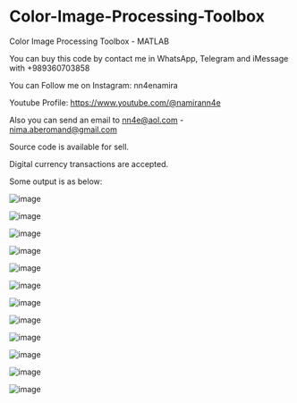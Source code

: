 # Color-Image-Processing-Toolbox
Color Image Processing Toolbox - MATLAB

You can buy this code by contact me in WhatsApp, Telegram and iMessage with +989360703858

You can Follow me on Instagram: nn4enamira

Youtube Profile: https://www.youtube.com/@namirann4e

Also you can send an email to nn4e@aol.com - nima.aberomand@gmail.com

Source code is available for sell.

Digital currency transactions are accepted.

Some output is as below:

![image](https://github.com/user-attachments/assets/1e6d5464-8261-4de2-b311-384f85b9e635)

![image](https://github.com/user-attachments/assets/287a8d58-4547-4550-bd39-3bfc72efaa35)

![image](https://github.com/user-attachments/assets/ad34c553-26d8-4ac8-adb4-bc33733e65e7)

![image](https://github.com/user-attachments/assets/77cee262-18e5-4eea-ad46-805868520174)

![image](https://github.com/user-attachments/assets/fbb60852-b1d5-4361-bc43-3b6b545c6dd8)

![image](https://github.com/user-attachments/assets/18c3fc67-8255-407d-bb24-f0e29f12c1b4)

![image](https://github.com/user-attachments/assets/bbad0a2f-3331-43eb-85af-7febe75aa2aa)

![image](https://github.com/user-attachments/assets/048a133f-a33c-44a8-bcf8-7b0d190abb43)

![image](https://github.com/user-attachments/assets/cb4e2ea2-5608-44f8-ba01-988b1dec8b0d)

![image](https://github.com/user-attachments/assets/04864d17-000f-4e1e-ab85-e8496f9fda7b)

![image](https://github.com/user-attachments/assets/32f93f1d-15ce-46d4-830c-56c4ab2d2d15)

![image](https://github.com/user-attachments/assets/63f6a5fd-ab9d-4cf5-8209-3b53fb94daf9)

